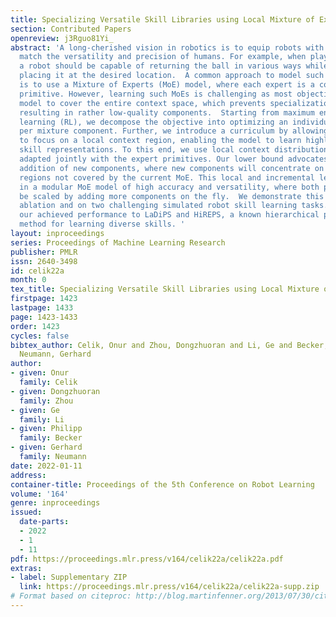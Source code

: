 ```yaml
---
title: Specializing Versatile Skill Libraries using Local Mixture of Experts
section: Contributed Papers
openreview: j3Rguo81Yi_
abstract: 'A long-cherished vision in robotics is to equip robots with skills that
  match the versatility and precision of humans. For example, when playing table tennis,
  a robot should be capable of returning the ball in various ways while precisely
  placing it at the desired location.  A common approach to model such versatile behavior
  is to use a Mixture of Experts (MoE) model, where each expert is a contextual motion
  primitive. However, learning such MoEs is challenging as most objectives force the
  model to cover the entire context space, which prevents specialization of the primitives
  resulting in rather low-quality components.  Starting from maximum entropy reinforcement
  learning (RL), we decompose the objective into optimizing an individual lower bound
  per mixture component. Further, we introduce a curriculum by allowing the components
  to focus on a local context region, enabling the model to learn highly accurate
  skill representations. To this end, we use local context distributions that are
  adapted jointly with the expert primitives. Our lower bound advocates an iterative
  addition of new components, where new components will concentrate on local context
  regions not covered by the current MoE. This local and incremental learning results
  in a modular MoE model of high accuracy and versatility, where both properties can
  be scaled by adding more components on the fly.  We demonstrate this by an extensive
  ablation and on two challenging simulated robot skill learning tasks. We compare
  our achieved performance to LaDiPS and HiREPS, a known hierarchical policy search
  method for learning diverse skills. '
layout: inproceedings
series: Proceedings of Machine Learning Research
publisher: PMLR
issn: 2640-3498
id: celik22a
month: 0
tex_title: Specializing Versatile Skill Libraries using Local Mixture of Experts
firstpage: 1423
lastpage: 1433
page: 1423-1433
order: 1423
cycles: false
bibtex_author: Celik, Onur and Zhou, Dongzhuoran and Li, Ge and Becker, Philipp and
  Neumann, Gerhard
author:
- given: Onur
  family: Celik
- given: Dongzhuoran
  family: Zhou
- given: Ge
  family: Li
- given: Philipp
  family: Becker
- given: Gerhard
  family: Neumann
date: 2022-01-11
address:
container-title: Proceedings of the 5th Conference on Robot Learning
volume: '164'
genre: inproceedings
issued:
  date-parts:
  - 2022
  - 1
  - 11
pdf: https://proceedings.mlr.press/v164/celik22a/celik22a.pdf
extras:
- label: Supplementary ZIP
  link: https://proceedings.mlr.press/v164/celik22a/celik22a-supp.zip
# Format based on citeproc: http://blog.martinfenner.org/2013/07/30/citeproc-yaml-for-bibliographies/
---
```

